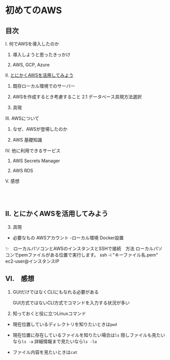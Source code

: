 # 初めてのAWS

## 目次

Ⅰ. 何でAWSを導入したのか

1. 導入しようと思ったきっかけ

2. AWS, GCP, Azure

Ⅱ. [とにかくAWSを活用してみよう](#ⅱ-とにかくawsを活用してみよう)

1. 既存ローカル環境でのサーバー

2. AWSを作成するとき考慮すること
2.1 データベース具現方法選択

3. 具現

Ⅲ. AWSについて

1. なぜ、AWSが登場したのか

2. AWS 基礎知識

Ⅳ. 他に利用できるサービス

1. AWS Secrets Manager

2. AWS RDS

Ⅴ. 感想

</br>
</br>

## Ⅱ. とにかくAWSを活用してみよう

3. 具現

- 必要なもの
    AWSアカウント
    -ローカル環境
    Docker設置

✨　ローカルパソコンとAWSのインスタンスとSSHで接続　方法
ローカルパソコンでpemファイルがある位置で実行します。
ssh -i "キーファイル名.pem" ec2-user@インスタンスIP

## Ⅵ.　感想

1. GUIだけではなくCLIにもなれる必要がある

    GUI方式ではないCLI方式でコマンドを入力する状況が多い

2. 知っておくと役に立つLinuxコマンド

- 現在位置しているディレクトリを知りたいときは```pwd```

- 現在位置に存在しているファイルを知りたい場合は```ls```
    隠しファイルも見たいなら```ls -a```
    詳細情報まで見たいなら```ls -la```

- ファイル内容を見たいときは```cat```
